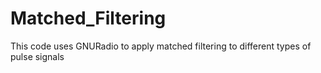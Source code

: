 # Matched_Filtering

This code uses GNURadio to apply matched filtering to different types of pulse signals
